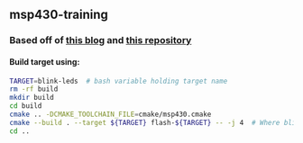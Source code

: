 ## msp430-training
### Based off of [this blog](http://www.simplyembedded.org/tutorials/) and [this repository](https://github.com/simplyembedded/msp430_launchpad)
#### Build target using:
```bash
TARGET=blink-leds  # bash variable holding target name
rm -rf build
mkdir build
cd build
cmake .. -DCMAKE_TOOLCHAIN_FILE=cmake/msp430.cmake
cmake --build . --target ${TARGET} flash-${TARGET} -- -j 4  # Where blink-leds is the name of the target and flash-blink-leds writes output to flash
cd ..
```
